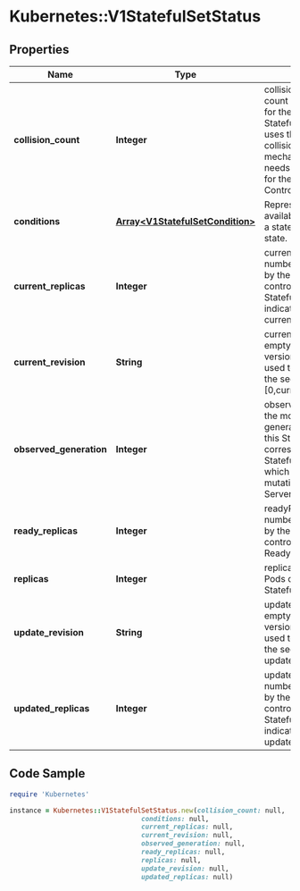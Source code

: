 # Kubernetes::V1StatefulSetStatus

## Properties

Name | Type | Description | Notes
------------ | ------------- | ------------- | -------------
**collision_count** | **Integer** | collisionCount is the count of hash collisions for the StatefulSet. The StatefulSet controller uses this field as a collision avoidance mechanism when it needs to create the name for the newest ControllerRevision. | [optional] 
**conditions** | [**Array&lt;V1StatefulSetCondition&gt;**](V1StatefulSetCondition.md) | Represents the latest available observations of a statefulset&#39;s current state. | [optional] 
**current_replicas** | **Integer** | currentReplicas is the number of Pods created by the StatefulSet controller from the StatefulSet version indicated by currentRevision. | [optional] 
**current_revision** | **String** | currentRevision, if not empty, indicates the version of the StatefulSet used to generate Pods in the sequence [0,currentReplicas). | [optional] 
**observed_generation** | **Integer** | observedGeneration is the most recent generation observed for this StatefulSet. It corresponds to the StatefulSet&#39;s generation, which is updated on mutation by the API Server. | [optional] 
**ready_replicas** | **Integer** | readyReplicas is the number of Pods created by the StatefulSet controller that have a Ready Condition. | [optional] 
**replicas** | **Integer** | replicas is the number of Pods created by the StatefulSet controller. | 
**update_revision** | **String** | updateRevision, if not empty, indicates the version of the StatefulSet used to generate Pods in the sequence [replicas-updatedReplicas,replicas) | [optional] 
**updated_replicas** | **Integer** | updatedReplicas is the number of Pods created by the StatefulSet controller from the StatefulSet version indicated by updateRevision. | [optional] 

## Code Sample

```ruby
require 'Kubernetes'

instance = Kubernetes::V1StatefulSetStatus.new(collision_count: null,
                                 conditions: null,
                                 current_replicas: null,
                                 current_revision: null,
                                 observed_generation: null,
                                 ready_replicas: null,
                                 replicas: null,
                                 update_revision: null,
                                 updated_replicas: null)
```


